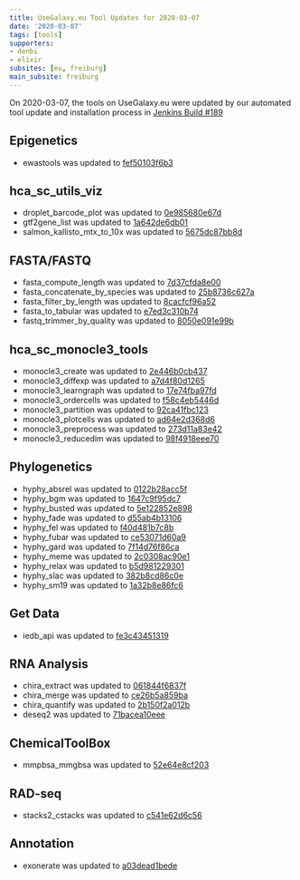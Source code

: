 ```yaml
---
title: UseGalaxy.eu Tool Updates for 2020-03-07
date: '2020-03-07'
tags: [tools]
supporters:
- denbi
- elixir
subsites: [eu, freiburg]
main_subsite: freiburg
---
```


On 2020-03-07, the tools on UseGalaxy.eu were updated by our automated tool update and installation process in [Jenkins Build #189](https://build.galaxyproject.eu/job/usegalaxy-eu/job/install-tools/#189/)


## Epigenetics

- ewastools was updated to [fef50103f6b3](https://toolshed.g2.bx.psu.edu/view/kpbioteam/ewastools/fef50103f6b3)

## hca_sc_utils_viz

- droplet_barcode_plot was updated to [0e985680e67d](https://toolshed.g2.bx.psu.edu/view/ebi-gxa/droplet_barcode_plot/0e985680e67d)
- gtf2gene_list was updated to [1a642de6db01](https://toolshed.g2.bx.psu.edu/view/ebi-gxa/gtf2gene_list/1a642de6db01)
- salmon_kallisto_mtx_to_10x was updated to [5675dc87bb8d](https://toolshed.g2.bx.psu.edu/view/ebi-gxa/salmon_kallisto_mtx_to_10x/5675dc87bb8d)

## FASTA/FASTQ

- fasta_compute_length was updated to [7d37cfda8e00](https://toolshed.g2.bx.psu.edu/view/devteam/fasta_compute_length/7d37cfda8e00)
- fasta_concatenate_by_species was updated to [25b8736c627a](https://toolshed.g2.bx.psu.edu/view/devteam/fasta_concatenate_by_species/25b8736c627a)
- fasta_filter_by_length was updated to [8cacfcf96a52](https://toolshed.g2.bx.psu.edu/view/devteam/fasta_filter_by_length/8cacfcf96a52)
- fasta_to_tabular was updated to [e7ed3c310b74](https://toolshed.g2.bx.psu.edu/view/devteam/fasta_to_tabular/e7ed3c310b74)
- fastq_trimmer_by_quality was updated to [8050e091e99b](https://toolshed.g2.bx.psu.edu/view/devteam/fastq_trimmer_by_quality/8050e091e99b)

## hca_sc_monocle3_tools

- monocle3_create was updated to [2e446b0cb437](https://toolshed.g2.bx.psu.edu/view/ebi-gxa/monocle3_create/2e446b0cb437)
- monocle3_diffexp was updated to [a7d4f80d1265](https://toolshed.g2.bx.psu.edu/view/ebi-gxa/monocle3_diffexp/a7d4f80d1265)
- monocle3_learngraph was updated to [17e74fba97fd](https://toolshed.g2.bx.psu.edu/view/ebi-gxa/monocle3_learngraph/17e74fba97fd)
- monocle3_ordercells was updated to [f58c4eb5446d](https://toolshed.g2.bx.psu.edu/view/ebi-gxa/monocle3_ordercells/f58c4eb5446d)
- monocle3_partition was updated to [92ca41fbc123](https://toolshed.g2.bx.psu.edu/view/ebi-gxa/monocle3_partition/92ca41fbc123)
- monocle3_plotcells was updated to [ad64e2d368d6](https://toolshed.g2.bx.psu.edu/view/ebi-gxa/monocle3_plotcells/ad64e2d368d6)
- monocle3_preprocess was updated to [273d11a83e42](https://toolshed.g2.bx.psu.edu/view/ebi-gxa/monocle3_preprocess/273d11a83e42)
- monocle3_reducedim was updated to [98f4918eee70](https://toolshed.g2.bx.psu.edu/view/ebi-gxa/monocle3_reducedim/98f4918eee70)

## Phylogenetics

- hyphy_absrel was updated to [0122b28acc5f](https://toolshed.g2.bx.psu.edu/view/iuc/hyphy_absrel/0122b28acc5f)
- hyphy_bgm was updated to [1647c9f95dc7](https://toolshed.g2.bx.psu.edu/view/iuc/hyphy_bgm/1647c9f95dc7)
- hyphy_busted was updated to [5e122852e898](https://toolshed.g2.bx.psu.edu/view/iuc/hyphy_busted/5e122852e898)
- hyphy_fade was updated to [d55ab4b13106](https://toolshed.g2.bx.psu.edu/view/iuc/hyphy_fade/d55ab4b13106)
- hyphy_fel was updated to [f40d481b7c8b](https://toolshed.g2.bx.psu.edu/view/iuc/hyphy_fel/f40d481b7c8b)
- hyphy_fubar was updated to [ce53071d60a9](https://toolshed.g2.bx.psu.edu/view/iuc/hyphy_fubar/ce53071d60a9)
- hyphy_gard was updated to [7f14d76f86ca](https://toolshed.g2.bx.psu.edu/view/iuc/hyphy_gard/7f14d76f86ca)
- hyphy_meme was updated to [2c0308ac90e1](https://toolshed.g2.bx.psu.edu/view/iuc/hyphy_meme/2c0308ac90e1)
- hyphy_relax was updated to [b5d981229301](https://toolshed.g2.bx.psu.edu/view/iuc/hyphy_relax/b5d981229301)
- hyphy_slac was updated to [382b8cd86c0e](https://toolshed.g2.bx.psu.edu/view/iuc/hyphy_slac/382b8cd86c0e)
- hyphy_sm19 was updated to [1a32b8e86fc6](https://toolshed.g2.bx.psu.edu/view/iuc/hyphy_sm19/1a32b8e86fc6)

## Get Data

- iedb_api was updated to [fe3c43451319](https://toolshed.g2.bx.psu.edu/view/iuc/iedb_api/fe3c43451319)

## RNA Analysis

- chira_extract was updated to [061844f6837f](https://toolshed.g2.bx.psu.edu/view/iuc/chira_extract/061844f6837f)
- chira_merge was updated to [ce26b5a859ba](https://toolshed.g2.bx.psu.edu/view/iuc/chira_merge/ce26b5a859ba)
- chira_quantify was updated to [2b150f2a012b](https://toolshed.g2.bx.psu.edu/view/iuc/chira_quantify/2b150f2a012b)
- deseq2 was updated to [71bacea10eee](https://toolshed.g2.bx.psu.edu/view/iuc/deseq2/71bacea10eee)

## ChemicalToolBox

- mmpbsa_mmgbsa was updated to [52e64e8cf203](https://toolshed.g2.bx.psu.edu/view/chemteam/mmpbsa_mmgbsa/52e64e8cf203)

## RAD-seq

- stacks2_cstacks was updated to [c541e62d6c56](https://toolshed.g2.bx.psu.edu/view/iuc/stacks2_cstacks/c541e62d6c56)

## Annotation

- exonerate was updated to [a03dead1bede](https://toolshed.g2.bx.psu.edu/view/iuc/exonerate/a03dead1bede)


